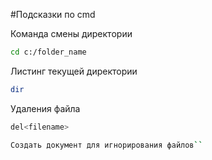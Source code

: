 #Подсказки по cmd   

Команда смены директории
```sh
cd c:/folder_name
```

Листинг текущей директории
```sh
dir
```

Удаления файла
```sh
del<filename>
```

```sh
Создать документ для игнорирования файлов``